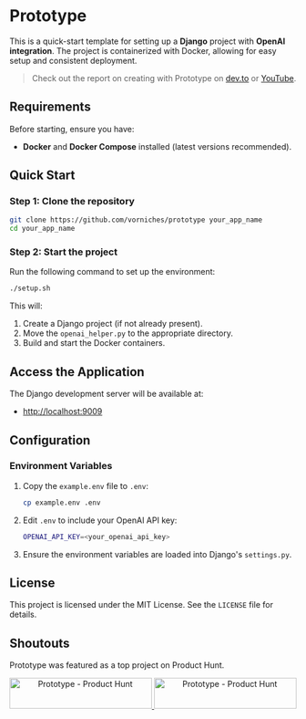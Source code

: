 # Prototype

This is a quick-start template for setting up a **Django** project with **OpenAI integration**. The project is containerized with Docker, allowing for easy setup and consistent deployment.

> Check out the report on creating with Prototype on [dev.to](https://dev.to/vorniches/building-self-hosted-telegraph-in-1-prompt-and-3-minutes-2li2) or [YouTube](https://youtu.be/ArPGGaG5EU8).

## Requirements

Before starting, ensure you have:

- **Docker** and **Docker Compose** installed (latest versions recommended).

## Quick Start

### Step 1: Clone the repository

```bash
git clone https://github.com/vorniches/prototype your_app_name
cd your_app_name
```

### Step 2: Start the project

Run the following command to set up the environment:

```bash
./setup.sh
```

This will:

1. Create a Django project (if not already present).
2. Move the `openai_helper.py` to the appropriate directory.
3. Build and start the Docker containers.

## Access the Application

The Django development server will be available at:

- [http://localhost:9009](http://localhost:9009)

## Configuration

### Environment Variables

1. Copy the `example.env` file to `.env`:

   ```bash
   cp example.env .env
   ```

2. Edit `.env` to include your OpenAI API key:

   ```bash
   OPENAI_API_KEY=<your_openai_api_key>
   ```

3. Ensure the environment variables are loaded into Django's `settings.py`.

## License

This project is licensed under the MIT License. See the `LICENSE` file for details.

## Shoutouts

Prototype was featured as a top project on Product Hunt.

<div align="center">
  <a href="https://www.producthunt.com/posts/prototype?embed=true&utm_source=badge-top-post-topic-badge&utm_medium=badge&utm_souce=badge-prototype" target="_blank">
    <img src="https://api.producthunt.com/widgets/embed-image/v1/top-post-topic-badge.svg?post_id=864287&theme=dark&period=weekly&topic_id=237&t=1739886900372" 
    alt="Prototype - Product Hunt" width="250" height="54" />
  </a>
  <a href="https://www.producthunt.com/posts/prototype?embed=true&utm_source=badge-top-post-badge&utm_medium=badge&utm_souce=badge-prototype" target="_blank">
    <img src="https://api.producthunt.com/widgets/embed-image/v1/top-post-badge.svg?post_id=864287&theme=dark&period=daily&t=1739439944508" 
    alt="Prototype - Product Hunt" width="250" height="54" />
  </a>
</div>
